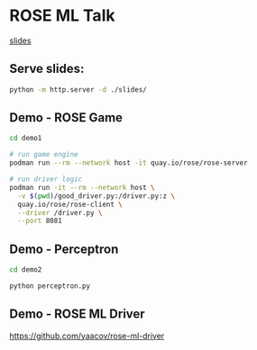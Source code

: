 # ROSE ML Talk

[slides](https://yaacov.github.io/rose-ml-talk/slides/)

## Serve slides:

```bash
python -m http.server -d ./slides/
```

## Demo - ROSE Game

```bash
cd demo1

# run game engine 
podman run --rm --network host -it quay.io/rose/rose-server

# run driver logic
podman run -it --rm --network host \
  -v $(pwd)/good_driver.py:/driver.py:z \
  quay.io/rose/rose-client \
  --driver /driver.py \
  --port 8081
```

## Demo - Perceptron

```bash
cd demo2

python perceptron.py 
```

## Demo - ROSE ML Driver

https://github.com/yaacov/rose-ml-driver
